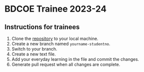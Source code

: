 # BDCOE Trainee 2023-24
## Instructions for trainees
1. Clone the [repository](https://github.com/Big-DataCOE/Trainee-2023-24) to your local machine.
1. Create a new branch named `yourname-studentno`.
1. Switch to your branch.
1. Create a new text file.
1. Add your everyday learning in the file and commit the changes.
1. Generate pull request when all changes are complete.
